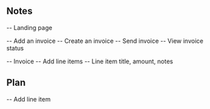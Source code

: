 ## Notes 
-- Landing page
  <!-- -- Lists invoices  -->
  -- Add an invoice 
  -- Create an invoice
  -- Send invoice
  -- View invoice status 

-- Invoice
  -- Add line items
    -- Line item title, amount, notes

## Plan 
<!-- -- Create data structure -->
<!-- -- Create landing page  -->
<!-- -- Create invoice component 
-- Display a list of invoices  -->
<!-- -- Select and view invoice -->
-- Add line item